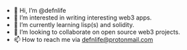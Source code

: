 - 👋 Hi, I’m @defnlife
- 👀 I’m interested in writing interesting web3 apps.
- 🌱 I’m currently learning lisp(s) and solidity.
- 💞️ I’m looking to collaborate on open source web3 projects.
- 📫 How to reach me via defnlife@protonmail.com

<!---
defnlife/defnlife is a ✨ special ✨ repository because its `README.md` (this file) appears on your GitHub profile.
You can click the Preview link to take a look at your changes.
--->
